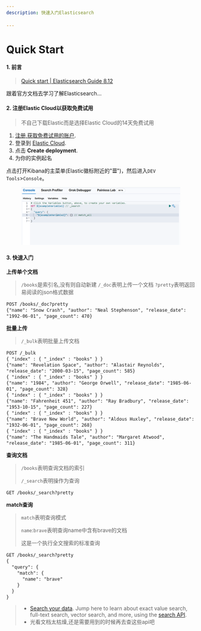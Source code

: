 ```yaml
---
description: 快速入门Elasticsearch

---
```


# Quick Start

#### 1. 前言

> [Quick start | Elasticsearch Guide 8.12](https://www.elastic.co/guide/en/elasticsearch/reference/current/getting-started.html)

跟着官方文档去学习了解Elasticsearch...

#### 2. 注册Elastic Cloud以获取免费试用

> 不自己下载Elastic而是选择Elastic Cloud的14天免费试用

1. [注册,获取免费试用的账户](https://www.elastic.co/cloud/elasticsearch-service/signup?page=docs\&placement=docs-body).
2. 登录到 [Elastic Cloud](https://cloud.elastic.co/?page=docs\&placement=docs-body).
3. 点击 **Create deployment**.
4. 为你的实例起名

点击打开Kibana的主菜单(Elastic徽标附近的"**☰**")，然后进入`DEV Tools`>`Console`。

<figure><img src=".gitbook/assets/image-20240302144810715.png" alt=""><figcaption></figcaption></figure>

#### 3. 快速入门

**上传单个文档**

> `/books`是索引名,没有则自动新建 `/_doc`表明上传一个文档 `?pretty`表明返回易阅读的json格式数据

```
POST /books/_doc?pretty
{"name": "Snow Crash", "author": "Neal Stephenson", "release_date": "1992-06-01", "page_count": 470}
```

**批量上传**

> `/_bulk`表明批量上传文档

```
POST /_bulk
{ "index" : { "_index" : "books" } }
{"name": "Revelation Space", "author": "Alastair Reynolds", "release_date": "2000-03-15", "page_count": 585}
{ "index" : { "_index" : "books" } }
{"name": "1984", "author": "George Orwell", "release_date": "1985-06-01", "page_count": 328}
{ "index" : { "_index" : "books" } }
{"name": "Fahrenheit 451", "author": "Ray Bradbury", "release_date": "1953-10-15", "page_count": 227}
{ "index" : { "_index" : "books" } }
{"name": "Brave New World", "author": "Aldous Huxley", "release_date": "1932-06-01", "page_count": 268}
{ "index" : { "_index" : "books" } }
{"name": "The Handmaids Tale", "author": "Margaret Atwood", "release_date": "1985-06-01", "page_count": 311}
```

**查询文档**

> `/books`表明查询文档的索引
>
> `/_search`表明操作为查询

```
GET /books/_search?pretty
```

**match查询**

> `match`表明查询模式
>
> `name`:`brave`表明查询name中含有brave的文档
>
> 这是一个执行全文搜索的标准查询

```
GET /books/_search?pretty
{
  "query": {
    "match": {
      "name": "brave"
    }
  }
}
```

> * [Search your data](https://www.elastic.co/guide/en/elasticsearch/reference/current/search-with-elasticsearch.html). Jump here to learn about exact value search, full-text search, vector search, and more, using the [search API](https://www.elastic.co/guide/en/elasticsearch/reference/current/search-search.html).
> * 光看文档太枯燥,还是需要用到的时候再去查这些api吧
